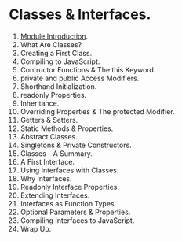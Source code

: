 # Classes & Interfaces.

1. [Module Introduction](./05_01.md).
2. What Are Classes?
3. Creating a First Class.
4. Compiling to JavaScript.
5. Contructor Functions & The this Keyword.
6. private and public Access Modifiers.
7. Shorthand Initialization.
8. readonly Properties.
9. Inheritance.
10. Overriding Properties & The protected Modifier.
11. Getters & Setters.
12. Static Methods & Properties.
13. Abstract Classes.
14. Singletons & Private Constructors.
15. Classes - A Summary.
16. A First Interface.
17. Using Interfaces with Classes.
18. Why Interfaces.
19. Readonly Interface Properties.
20. Extending Interfaces.
21. Interfaces as Function Types.
22. Optional Parameters & Properties.
23. Compiling Interfaces to JavaScript.
24. Wrap Up.
